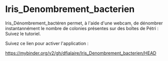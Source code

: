 # Iris_Denombrement_bacterien
Iris_Dénombrement_bactéren permet, à l'aide d'une webcam, de dénombrer instantannément le nombre de colonies présentes sur des boîtes de Pétri : Suivez le tutoriel.

Suivez ce lien pour activer l'application : 

https://mybinder.org/v2/gh/dfialaire/Iris_Denombrement_bacterien/HEAD
